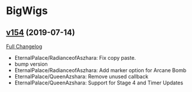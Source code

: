 # BigWigs

## [v154](https://github.com/BigWigsMods/BigWigs/tree/v154) (2019-07-14)
[Full Changelog](https://github.com/BigWigsMods/BigWigs/compare/v153.2...v154)

- EternalPalace/RadianceofAszhara: Fix copy paste.  
- bump version  
- EternalPalace/RadianceofAszhara: Add marker option for Arcane Bomb  
- EternalPalace/QueenAzshara: Remove unused callback  
- EternalPalace/QueenAzshara: Support for Stage 4 and Timer Updates  
